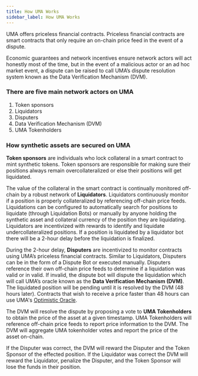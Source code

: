 ```yaml
---
title: How UMA Works
sidebar_label: How UMA Works
---
```


UMA offers priceless financial contracts. Priceless financial contracts are smart contracts that only require an on-chain price feed in the event of a dispute. 

Economic guarantees and network incentives ensure network actors will act honestly most of the time, but in the event of a malicious actor or an ad hoc market event, a dispute can be raised to call UMA’s dispute resolution system known as the Data Verification Mechanism (DVM). 

### There are five main network actors on UMA

1. Token sponsors
2. Liquidators
3. Disputers
4. Data Verification Mechanism (DVM)
5. UMA Tokenholders

### How synthetic assets are secured on UMA

**Token sponsors** are individuals who lock collateral in a smart contract to mint synthetic tokens. Token sponsors are responsible for making sure their positions always remain overcollateralized or else their positions will get liquidated.

The value of the collateral in the smart contract is continually monitored off-chain by a robust network of **Liquidators**. Liquidators continuously monitor if a position is properly collateralized by referencing off-chain price feeds. Liquidations can be configured to automatically search for positions to liquidate (through Liquidation Bots) or manually by anyone holding the synthetic asset and collateral currency of the position they are liquidating. Liquidators are incentivized with rewards to identify and liquidate undercollateralized positions. If a position is liquidated by a liquidator bot there will be a 2-hour delay before the liquidation is finalized. 

During the 2-hour delay, **Disputers** are incentivized to monitor contracts using UMA’s priceless financial contracts. Similar to Liquidators, Disputers can be in the form of a Dispute Bot or executed manually. Disputers reference their own off-chain price feeds to determine if a liquidation was valid or in valid. If invalid, the dispute bot will dispute the liquidation which will call UMA’s oracle known as the **Data Verification Mechanism (DVM)**. The liquidated position will be pending until it is resolved by the DVM (48 hours later). Contracts that wish to receive a price faster than 48 hours can use UMA's [Optimistic Oracle](/getting-started/oracle.md). 

The DVM will resolve the dispute by proposing a vote to **UMA Tokenholders** to obtain the price of the asset at a given timestamp. UMA Tokenholders will reference off-chain price feeds to report price information to the DVM. The DVM will aggregate UMA tokenholder votes and report the price of the asset on-chain. 

If the Disputer was correct, the DVM will reward the Disputer and the Token Sponsor of the effected position. If the Liquidator was correct the DVM will reward the Liquidator, penalize the Disputer, and the Token Sponsor will lose the funds in their position. 


